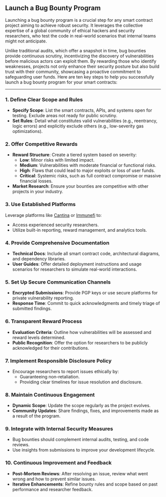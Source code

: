 ## Launch a Bug Bounty Program

Launching a bug bounty program is a crucial step for any smart contract project aiming to achieve robust security. It leverages the collective expertise of a global community of ethical hackers and security researchers, who test the code in real-world scenarios that internal teams might not anticipate.

Unlike traditional audits, which offer a snapshot in time, bug bounties provide continuous scrutiny, incentivizing the discovery of vulnerabilities before malicious actors can exploit them. By rewarding those who identify weaknesses, projects not only enhance their security posture but also build trust with their community, showcasing a proactive commitment to safeguarding user funds. Here are ten key steps to help you successfully launch a bug bounty program for your smart contracts:

---

### 1. Define Clear Scope and Rules  
- **Specify Scope**: List the smart contracts, APIs, and systems open for testing. Exclude areas not ready for public scrutiny.  
- **Set Rules**: Detail what constitutes valid vulnerabilities (e.g., reentrancy, logic errors) and explicitly exclude others (e.g., low-severity gas optimizations).

### 2. Offer Competitive Rewards  
- **Reward Structure**: Create a tiered system based on severity:
  - **Low**: Minor risks with limited impact.
  - **Medium**: Vulnerabilities with moderate financial or functional risks.
  - **High**: Flaws that could lead to major exploits or loss of user funds.
  - **Critical**: Systemic risks, such as full contract compromise or massive financial losses.
- **Market Research**: Ensure your bounties are competitive with other projects in your industry.

### 3. Use Established Platforms  
Leverage platforms like [Cantina](https://cantina.xyz) or [Immunefi](https://immunefi.com) to:
- Access experienced security researchers.
- Utilize built-in reporting, reward management, and analytics tools.

### 4. Provide Comprehensive Documentation  
- **Technical Docs**: Include all smart contract code, architectural diagrams, and dependency libraries.
- **User Guides**: Offer detailed deployment instructions and usage scenarios for researchers to simulate real-world interactions.

### 5. Set Up Secure Communication Channels  
- **Encrypted Submissions**: Provide PGP keys or use secure platforms for private vulnerability reporting.
- **Response Time**: Commit to quick acknowledgments and timely triage of submitted findings.

### 6. Transparent Reward Process  
- **Evaluation Criteria**: Outline how vulnerabilities will be assessed and reward levels determined.  
- **Public Recognition**: Offer the option for researchers to be publicly acknowledged for their contributions.  

### 7. Implement Responsible Disclosure Policy  
- Encourage researchers to report issues ethically by:
  - Guaranteeing non-retaliation.
  - Providing clear timelines for issue resolution and disclosure.

### 8. Maintain Continuous Engagement  
- **Dynamic Scope**: Update the scope regularly as the project evolves.
- **Community Updates**: Share findings, fixes, and improvements made as a result of the program.

### 9. Integrate with Internal Security Measures  
- Bug bounties should complement internal audits, testing, and code reviews.
- Use insights from submissions to improve your development lifecycle.

### 10. Continuous Improvement and Feedback  
- **Post-Mortem Reviews**: After resolving an issue, review what went wrong and how to prevent similar issues.
- **Iterative Enhancements**: Refine bounty rules and scope based on past performance and researcher feedback.